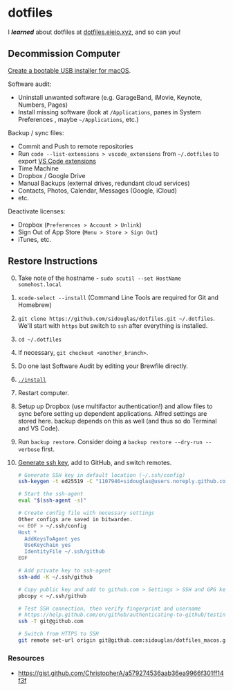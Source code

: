 # dotfiles

I **_learned_** about dotfiles at [dotfiles.eieio.xyz](http://dotfiles.eieio.xyz), and so can you!

## Decommission Computer

[Create a bootable USB installer for macOS](https://support.apple.com/en-us/HT201372).

Software audit:

- Uninstall unwanted software (e.g. GarageBand, iMovie, Keynote, Numbers, Pages)
- Install missing software (look at `/Applications`, panes in System Preferences , maybe `~/Applications`, etc.)

Backup / sync files:

- Commit and Push to remote repositories
- Run `code --list-extensions > vscode_extensions` from `~/.dotfiles` to export [VS Code extensions](vscode_extensions)
- Time Machine
- Dropbox / Google Drive
- Manual Backups (external drives, redundant cloud services)
- Contacts, Photos, Calendar, Messages (Google, iCloud)
- etc.

Deactivate licenses:

- Dropbox (`Preferences > Account > Unlink`)
- Sign Out of App Store (`Menu > Store > Sign Out`)
- iTunes, etc.

## Restore Instructions

0. Take note of the hostname - `sudo scutil --set HostName somehost.local`
1. `xcode-select --install` (Command Line Tools are required for Git and Homebrew)
2. `git clone https://github.com/sidouglas/dotfiles.git ~/.dotfiles`. We'll start with `https` but switch to `ssh` after everything is installed.
3. `cd ~/.dotfiles`
4. If necessary, `git checkout <another_branch>`.
5. Do one last Software Audit by editing your Brewfile directly.
6. [`./install`](install)
7. Restart computer.
8. Setup up Dropbox (use multifactor authentication!) and allow files to sync before setting up dependent applications. Alfred settings are stored here. backup depends on this as well (and thus so do Terminal and VS Code).
9. Run `backup restore`. Consider doing a `backup restore --dry-run --verbose` first.
10. [Generate ssh key](https://help.github.com/en/github/authenticating-to-github/connecting-to-github-with-ssh), add to GitHub, and switch remotes.

    ```zsh
    # Generate SSH key in default location (~/.ssh/config)
    ssh-keygen -t ed25519 -C "1107946+sidouglas@users.noreply.github.com"

    # Start the ssh-agent
    eval "$(ssh-agent -s)"

    # Create config file with necessary settings
    Other configs are saved in bitwarden.
    << EOF > ~/.ssh/config
    Host *
      AddKeysToAgent yes
      UseKeychain yes
      IdentityFile ~/.ssh/github
    EOF

    # Add private key to ssh-agent
    ssh-add -K ~/.ssh/github

    # Copy public key and add to github.com > Settings > SSH and GPG keys
    pbcopy < ~/.ssh/github

    # Test SSH connection, then verify fingerprint and username
    # https://help.github.com/en/github/authenticating-to-github/testing-your-ssh-connection
    ssh -T git@github.com

    # Switch from HTTPS to SSH
    git remote set-url origin git@github.com:sidouglas/dotfiles_macos.git
    ```

### Resources

- https://gist.github.com/ChristopherA/a579274536aab36ea9966f301ff14f3f
